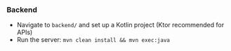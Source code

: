 ### Backend
- Navigate to `backend/` and set up a Kotlin project (Ktor recommended for APIs)
- Run the server: `mvn clean install && mvn exec:java`
